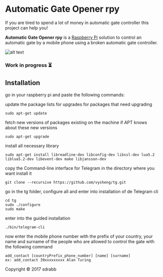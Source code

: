 # Automatic Gate Opener rpy

If you are tired to spend a lot of money in automatic gate controller this project can help you!

**Automatic Gate Opener rpy** is a [Raspberry Pi](https://www.raspberrypi.org/) solution to control an automatic gate by a mobile phone using a broken automatic gate controller.

![alt text](https://github.com/sdrabb/automatic-gate-opener-rpy/blob/master/img/circuit.JPG)


###  Work in progress   :hourglass_flowing_sand:

## Installation

go in your raspberry pi and paste the following commands: 

update the package lists for upgrades for packages that need upgrading

```
sudo apt-get update
```
fetch new versions of packages existing on the machine if APT knows about these new versions

```
sudo apt-get upgrade
```
install all necessary library

```
sudo apt-get install libreadline-dev libconfig-dev libssl-dev lua5.2 liblua5.2-dev libevent-dev make libjansson-dev
```

copy the Command-line interface for Telegram in the directory where you want install it

```
git clone --recursive https://github.com/vysheng/tg.git 
```

go in the tg folder, configure all and enter into installation of de Telegram cli

```
cd tg
sudo ./configure
sudo make
```
enter into the guided installation

```
./bin/telegram-cli
```

now enter the mobile phone number with the prefix of your country, your name and surname of the people who are allowed to control the gate with the following command

```
add_contact [countryPrefix_phone_number] [name] [surname]
ex: add_contact 39xxxxxxxxx Alan Turing
```	

Copyright © 2017 sdrabb
